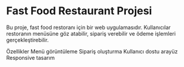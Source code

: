 <h1>Fast Food Restaurant Projesi</h1>
Bu proje, fast food restoranı için bir web uygulamasıdır. Kullanıcılar restoranın menüsüne göz atabilir, sipariş verebilir ve ödeme işlemleri gerçekleştirebilir.

Özellikler
Menü görüntüleme
Sipariş oluşturma
Kullanıcı dostu arayüz
Responsive tasarım
